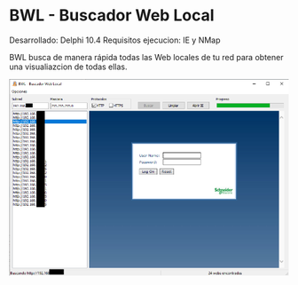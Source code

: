 # BWL - Buscador Web Local

Desarrollado: Delphi 10.4
Requisitos ejecucion: IE y NMap

BWL busca de manera rápida todas las Web locales de tu red para obtener una visualiazcion de todas ellas.

![GitHub Logo](/images/ejemplo.png)
